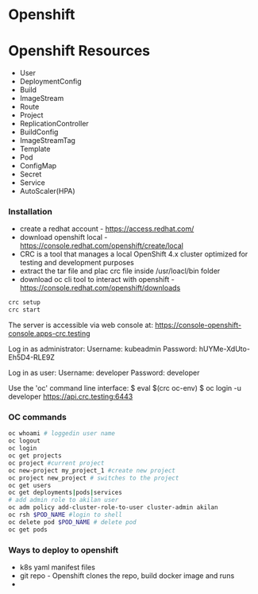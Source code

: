 # Openshift

# Openshift Resources
- User
- DeploymentConfig
- Build
- ImageStream
- Route
- Project
- ReplicationController
- BuildConfig
- ImageStreamTag
- Template
- Pod
- ConfigMap
- Secret
- Service
- AutoScaler(HPA)

### Installation

- create a redhat account - https://access.redhat.com/
- download openshift local - https://console.redhat.com/openshift/create/local
- CRC is a tool that manages a local OpenShift 4.x cluster optimized for testing and development purposes
- extract the tar file and plac crc file inside /usr/loacl/bin folder
- download oc cli tool to interact with openshift - https://console.redhat.com/openshift/downloads

```bash
crc setup
crc start
```
The server is accessible via web console at:
https://console-openshift-console.apps-crc.testing

Log in as administrator:
Username: kubeadmin
Password: hUYMe-XdUto-Eh5D4-RLE9Z

Log in as user:
  Username: developer
  Password: developer

Use the 'oc' command line interface:
$ eval $(crc oc-env)
$ oc login -u developer https://api.crc.testing:6443

### OC commands

```bash
oc whoami # loggedin user name
oc logout
oc login
oc get projects
oc project #current project
oc new-project my_project_1 #create new project
oc project new_project # switches to the project
oc get users
oc get deployments|pods|services
# add admin role to akilan user
oc adm policy add-cluster-role-to-user cluster-admin akilan
oc rsh $POD_NAME #login to shell
oc delete pod $POD_NAME # delete pod
oc get pods
```

### Ways to deploy to openshift

- k8s yaml manifest files
- git repo - Openshift clones the repo, build docker image and runs
-
